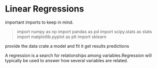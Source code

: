 # Linear Regressions

important imports to keep in mind.
> import numpy as np
> import pandas as pd
> import scipy.stats as stats
> import matplotlib.pyplot as plt
> import sklearn

provide the data
crate a model and fit it
get results
predictions

A regression is a search for relationships among variables.Regression will typically be used to answer how several variables are related.
